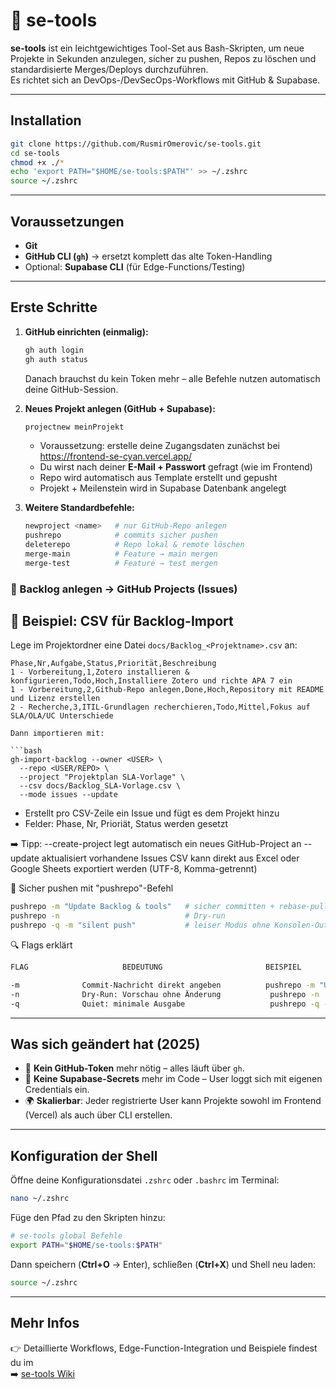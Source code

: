 # 🧰 se-tools

**se-tools** ist ein leichtgewichtiges Tool-Set aus Bash-Skripten, um neue Projekte in Sekunden anzulegen, sicher zu pushen, Repos zu löschen und standardisierte Merges/Deploys durchzuführen.  
Es richtet sich an DevOps-/DevSecOps-Workflows mit GitHub & Supabase.

---

## Installation

```bash
git clone https://github.com/RusmirOmerovic/se-tools.git
cd se-tools
chmod +x ./*
echo 'export PATH="$HOME/se-tools:$PATH"' >> ~/.zshrc
source ~/.zshrc
```

---

## Voraussetzungen

- **Git**  
- **GitHub CLI (`gh`)** → ersetzt komplett das alte Token-Handling  
- Optional: **Supabase CLI** (für Edge-Functions/Testing)  

---

## Erste Schritte

1. **GitHub einrichten (einmalig):**
   ```bash
   gh auth login
   gh auth status
   ```
   Danach brauchst du kein Token mehr – alle Befehle nutzen automatisch deine GitHub-Session.

2. **Neues Projekt anlegen (GitHub + Supabase):**
   ```bash
   projectnew meinProjekt
   ```
   - Voraussetzung: erstelle deine Zugangsdaten zunächst 
      bei https://frontend-se-cyan.vercel.app/
   - Du wirst nach deiner **E-Mail + Passwort** gefragt (wie im Frontend)  
   - Repo wird automatisch aus Template erstellt und gepusht  
   - Projekt + Meilenstein wird in Supabase Datenbank angelegt  

3. **Weitere Standardbefehle:**
   ```bash
   newproject <name>   # nur GitHub-Repo anlegen
   pushrepo            # commits sicher pushen
   deleterepo          # Repo lokal & remote löschen
   merge-main          # Feature → main mergen
   merge-test          # Feature → test mergen
   ```
### 🧩 Backlog anlegen → GitHub Projects (Issues)

## 📄 Beispiel: CSV für Backlog-Import

Lege im Projektordner eine Datei `docs/Backlog_<Projektname>.csv` an:

```csv
Phase,Nr,Aufgabe,Status,Priorität,Beschreibung
1 - Vorbereitung,1,Zotero installieren & konfigurieren,Todo,Hoch,Installiere Zotero und richte APA 7 ein
1 - Vorbereitung,2,Github-Repo anlegen,Done,Hoch,Repository mit README und Lizenz erstellen
2 - Recherche,3,ITIL-Grundlagen recherchieren,Todo,Mittel,Fokus auf SLA/OLA/UC Unterschiede

Dann importieren mit:

```bash
gh-import-backlog --owner <USER> \
  --repo <USER/REPO> \
  --project "Projektplan SLA-Vorlage" \
  --csv docs/Backlog_SLA-Vorlage.csv \
  --mode issues --update
  ```

- Erstellt pro CSV-Zeile ein Issue und fügt es dem Projekt hinzu
- Felder: Phase, Nr, Prioriät, Status werden gesetzt


➡️ Tipp:
--create-project legt automatisch ein neues GitHub-Project an
--update aktualisiert vorhandene Issues
CSV kann direkt aus Excel oder Google Sheets exportiert werden (UTF-8, Komma-getrennt)

[](images/table-view.png)

[](images/kanban-view.png)

📨 Sicher pushen mit "pushrepo"-Befehl
```bash
pushrepo -m "Update Backlog & tools"   # sicher committen + rebase-pull + push
pushrepo -n                            # Dry-run
pushrepo -q -m "silent push"           # leiser Modus ohne Konsolen-Output
```
🔍 Flags erklärt
```bash
FLAG	                 BEDEUTUNG                       BEISPIEL

-m	            Commit-Nachricht direkt angeben	         pushrepo -m "Update Scripts"
-n	            Dry-Run: Vorschau ohne Änderung           pushrepo -n
-q	            Quiet: minimale Ausgabe	                  pushrepo -q -m "silent push"
```
---

## Was sich geändert hat (2025)

- 🔑 **Kein GitHub-Token** mehr nötig – alles läuft über `gh`.  
- 🔐 **Keine Supabase-Secrets** mehr im Code – User loggt sich mit eigenen Credentials ein.  
- 🌍 **Skalierbar**: Jeder registrierte User kann Projekte sowohl im Frontend (Vercel) als auch über CLI erstellen.  

---

## Konfiguration der Shell

Öffne deine Konfigurationsdatei `.zshrc` oder `.bashrc` im Terminal:
```bash
nano ~/.zshrc
```

Füge den Pfad zu den Skripten hinzu:
```bash
# se-tools global Befehle
export PATH="$HOME/se-tools:$PATH"
```

Dann speichern (**Ctrl+O** → Enter), schließen (**Ctrl+X**) und Shell neu laden:
```bash
source ~/.zshrc
```

---

## Mehr Infos

👉 Detaillierte Workflows, Edge-Function-Integration und Beispiele findest du im  
➡️ [se-tools Wiki](https://github.com/RusmirOmerovic/se-tools/wiki)
